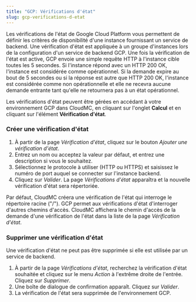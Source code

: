 ```yaml
---
title: "GCP: Vérifications d'état"
slug: gcp-verifications-d-etat
---
```



Les vérifications de l'état de Google Cloud Platform vous permettent de définir les critères de disponibilité d'une instance fournissant un service de backend. Une vérification d'état est appliquée à un groupe d'instances lors de la configuration d'un service de backend GCP. Une fois la vérification de l'état est active, GCP envoie une simple requête HTTP à l'instance cible toutes les 5 secondes. Si l'instance répond avec un HTTP 200 OK, l'instance est considérée comme opérationnel. Si la demande expire au bout de 5 secondes ou si la réponse est autre que HTTP 200 OK, l'instance est considérée comme non opérationnelle et elle ne recevra aucune demande entrante tant qu'elle ne retournera pas à un état opérationnel.

Les vérifications d'état peuvent être gérées en accédant à votre environnement GCP dans CloudMC, en cliquant sur l'onglet **Calcul** et en cliquant sur l'élément **Vérification d'état**.

### Créer une vérification d'état

1. À partir de la page *Vérification d'état*, cliquez sur le bouton *Ajouter une vérification d'état*.
1. Entrez un nom ou acceptez la valeur par défaut, et entrez une description si vous le souhaitez.
1. Sélectionnez le protocole à utiliser (HTTP ou HTTPS) et saisissez le numéro de port auquel se connecter sur l'instance backend.
1. Cliquez sur *Valider*. La page *Vérifications d'état* apparaîtra et la nouvelle vérification d'état sera répertoriée.

Par défaut, CloudMC créera une vérification de l'état qui interroge le répertoire racine ("/"). GCP permet aux vérifications d'état d'interroger d'autres chemins d'accès. CloudMC affichera le chemin d'accès de la demande d'une vérification de l'état dans la liste de la page *Vérification d'état*.

### Supprimer une vérification d'état

Une vérification d'état ne peut pas être supprimée si elle est utilisée par un service de backend.

1. À partir de la page *Vérifications d'état*, recherchez la vérification d'état souhaitée et cliquez sur le menu *Action* à l'extrême droite de l'entrée. Cliquez sur *Supprimer*.
1. Une boîte de dialogue de confirmation apparaît. Cliquez sur *Valider*.
1. La vérification de l'état sera supprimée de l'environnement GCP.
